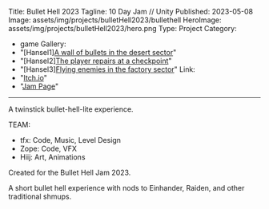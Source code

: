 ﻿Title: Bullet Hell 2023
Tagline: 10 Day Jam // Unity
Published: 2023-05-08
Image: assets/img/projects/bulletHell2023/bullethell
HeroImage: assets/img/projects/bulletHell2023/hero.png
Type: Project
Category:
- game
Gallery:
- "[Hansel1][A wall of bullets in the desert sector](assets/img/projects/bulletHell2023/bulletHell1.jpg)"
- "[Hansel2][The player repairs at a checkpoint](assets/img/projects/bulletHell2023/bulletHell2.jpg)"
- "[Hansel3][Flying enemies in the factory sector](assets/img/projects/bulletHell2023/bulletHell3.jpg)"
Link:
- "[Itch.io](https://saltmonger.itch.io/bullethell-2023)"
- "[Jam Page](https://itch.io/jam/bullet-hell-jam-2023)"

---
A twinstick bullet-hell-lite experience.
  
TEAM:
- tfx: Code, Music, Level Design
- Zope: Code, VFX
- Hiij: Art, Animations

Created for the Bullet Hell Jam 2023.

A short bullet hell experience with nods to Einhander, Raiden, and other traditional shmups.